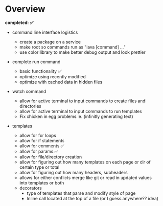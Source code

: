 # Overview
**completed: ✅**
- command line interface logistics
	- create a package on a service
	- make root so commands run as "lava \[command] ..."
	- use color library to make better debug output and look prettier

- complete run command
	- basic functionality ✅
	- optimize using recently modified 
	- optimize with cached data in hidden files
- watch command
	- allow for active terminal to input commands to create files and directories
	- allow for active terminal to input commands to run templates
	- Fix chicken in egg problems ie. (infinitly generating text)
- templates
	- allow for for loops
	- allow for if statements 
	- allow for comments ✅
	- allow for params ✅
	- allow for file/directory creation
	- allow for figuring out how many templates on each page or dir of certain type or total
	- allow for figuring out how many headers, subheaders
	- allows for either conflicts merge like git or read in updated values into templates or both
	- decorators
		- type of templates that parse and modify style of page
		- lnline call located at the top of a file (or I guess anywhere?? idea)